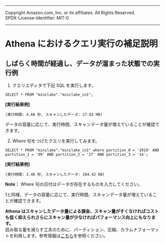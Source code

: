 ------------------------------------------------------------------------------------
Copyright <first-edit-year> Amazon.com, Inc. or its affiliates. All Rights Reserved.  
SPDX-License-Identifier: MIT-0

------------------------------------------------------------------------------------


# Athena におけるクエリ実行の補足説明
## しばらく時間が経過し、データが溜まった状態での実行例

 1. クエリエディタで下記 SQL を実行します。

 ```
 SELECT * FROM "minilake"."minilake_in1";
 ```
 
 **[実行結果例]**
 
 ```
 (実行時間: 4.66 秒, スキャンしたデータ: 27.02 MB)
 ``` 

 データの容量に応じて、実行時間、スキャンデータ量が増えていることが確認できます。


 2. Where 句をつけたクエリを実行してみます。

 ```
 SELECT * FROM "minilake"."minilake_in1" where partition_0 = '2019' AND partition_1 = '09' AND partition_2 = '27' AND partition_3 = '14';
 ```

 **[実行結果例]**
 
 ```
 (実行時間: 2.46 秒, スキャンしたデータ: 284.42 KB)
 ``` 

  **Note：** Where 句の日付はデータが存在するものを入力してください。
  

 1と同様、データの容量に応じて、実行時間、スキャンデータ量が増えていることが確認できます。  



**Athena はスキャンしたデータ量による課金、スキャン量がすくなければコストも低く抑えられさらにスキャン量が少なければパフォーマンス向上にもなります。**  
 読み取る量を減らす工夫のために、パーティション、圧縮、カラムナフォーマットを利用します。参考情報は[こちら](https://aws.amazon.com/jp/blogs/news/top-10-performance-tuning-tips-for-amazon-athena/)を参照ください。


